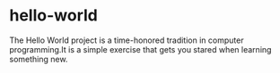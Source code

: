 # hello-world
The Hello World project is a time-honored tradition in computer programming.It is a simple exercise that gets you stared when learning something new.
